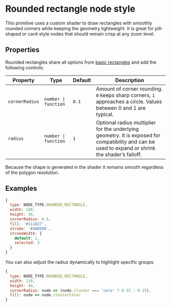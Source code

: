 # Rounded rectangle node style

This primitive uses a custom shader to draw rectangles with smoothly rounded
corners while keeping the geometry lightweight. It is great for pill-shaped or
card-style nodes that should remain crisp at any zoom level.

## Properties

Rounded rectangles share all options from [basic rectangles](./node-style-rectangle.md)
and add the following controls:

| Property | Type | Default | Description |
| --- | --- | --- | --- |
| `cornerRadius` | `number \| function` | `0.1` | Amount of corner rounding. `0` keeps sharp corners, `1` approaches a circle. Values between 0 and 1 are typical. |
| `radius` | `number \| function` | `1` | Optional radius multiplier for the underlying geometry. It is exposed for compatibility and can be used to expand or shrink the shader’s falloff. |

Because the shape is generated in the shader it remains smooth regardless of the
polygon resolution.

## Examples

```js
{
  type: NODE_TYPE.ROUNDED_RECTANGLE,
  width: 140,
  height: 56,
  cornerRadius: 0.5,
  fill: '#111827',
  stroke: '#4ADE80',
  strokeWidth: {
    default: 1,
    selected: 3
  }
}
```

You can also adjust the radius dynamically to highlight specific groups:

```js
{
  type: NODE_TYPE.ROUNDED_RECTANGLE,
  width: 110,
  height: 44,
  cornerRadius: node => (node.cluster === 'core' ? 0.35 : 0.15),
  fill: node => node.clusterColor
}
```
